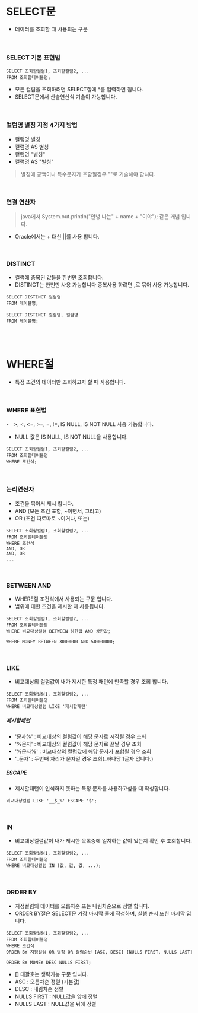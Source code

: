 # SELECT문
- 데이터를 조회할 때 사용되는 구문

<br>

### SELECT 기본 표현법
```
SELECT 조회할컬럼1, 조회할컬럼2, ...
FROM 조회할테이블명;
```
- 모든 컬럼을 조회하려면 SELECT절에 *를 입력하면 됩니다.
- SELECT문에서 산술연산식 기술이 가능합니다.

<br>

### 컬럼명 별칭 지정 4가지 방법
- 컬럼명 별칭
- 컬럼명 AS 별칭
- 컬럼명 "별칭"
- 컬럼명 AS "별칭"
> 별칭에 공백이나 특수문자가 포함될경우 ""로 기술해야 합니다.

<br>

### 연결 연산자
> java에서 System.out.println("안녕 나는" + name + "이야"); 같은 개념 입니다.
- Oracle에서는 + 대신 ||를 사용 합니다.

<br>

### DISTINCT
- 컬럼에 중복된 값들을 한번만 조회합니다.
- DISTINCT는 한번만 사용 가능합니다 중복사용 하려면 ,로 묶어 사용 가능합니다.
```
SELECT DISTINCT 컬럼명
FROM 테이블명;

SELECT DISTINCT 컬럼명, 컬럼명
FROM 테이블명;
```

<br>
<br>

# WHERE절
- 특정 조건의 데이터만 조회하고자 할 때 사용합니다.

<br>

### WHERE 표현법
-　>, <, <=, >=, =, !=, IS NULL, IS NOT NULL 사용 가능합니다.
- NULL 값은 IS NULL, IS NOT NULL을 사용합니다.
```
SELECT 조회할컬럼1, 조회할컬럼2, ...
FROM 조회할테이블명
WHERE 조건식;
```

<br>

### 논리연산자
- 조건을 묶어서 제시 합니다.
- AND (모든 조건 포함, ~이면서, 그리고)
- OR (조건 따로따로 ~이거나, 또는)
```
SELECT 조회할컬럼1, 조회할컬럼2, ...
FROM 조회할테이블명
WHERE 조건식
AND, OR
AND, OR
...
```

<br>

### BETWEEN AND
- WHERE절 조건식에서 사용되는 구문 입니다.
- 범위에 대한 조건을 제시할 때 사용됩니다.
```
SELECT 조회할컬럼1, 조회할컬럼2, ...
FROM 조회할테이블명
WHERE 비교대상컬럼 BETWEEN 하한값 AND 상한값;

WHERE MONEY BETWEEN 3000000 AND 50000000;
```

<br>

### LIKE
- 비교대상의 컬럼값이 내가 제시한 특정 패턴에 만족할 경우 조회 합니다.
```
SELECT 조회할컬럼1, 조회할컬럼2, ...
FROM 조회할테이블명
WHERE 비교대상컬럼 LIKE '제시할패턴'
```

##### 제시할패턴
- '문자%' : 비교대상의 컬럼값이 해당 문자로 시작될 경우 조회
- '%문자' : 비교대상의 컬럼값이 해당 문자로 끝날 경우 조회
- '%문자%' : 비교대상의 컬럼값에 해당 문자가 포함될 경우 조회
- '_문자' : 두번째 자리가 문자일 경우 조회(_하나당 1글자 입니다.)

##### ESCAPE
- 제시할패턴이 인식하지 못하는 특정 문자를 사용하고싶을 때 작성합니다.
```
비교대상컬럼 LIKE '__$_%' ESCAPE '$';
```

<br>

### IN
- 비교대상컬럼값이 내가 제시한 목록중에 일치하는 값이 있는지 확인 후 조회합니다.
```
SELECT 조회할컬럼1, 조회할컬럼2, ...
FROM 조회할테이블명
WHERE 비교대상컬럼 IN (값, 값, 값, ...);
```

<br>

### ORDER BY
- 지정컬럼의 데이터를 오름차순 또는 내림차순으로 정렬 합니다.
- ORDER BY절은 SELECT문 가장 마지막 줄에 작성하며, 실행 순서 또한 마지막 입니다.
```
SELECT 조회할컬럼1, 조회할컬럼2, ...
FROM 조회할테이블명
WHERE 조건식
ORDER BY 지정컬럼 OR 별칭 OR 컬럼순번 [ASC, DESC] [NULLS FIRST, NULLS LAST]

ORDER BY MONEY DESC NULLS FIRST;
```
- [] 대괄호는 생략가능 구문 입니다.
- ASC : 오름차순 정렬 (기본값)
- DESC : 내림차순 정렬
- NULLS FIRST : NULL값을 앞에 정렬
- NULLS LAST : NULL값을 뒤에 정렬